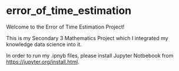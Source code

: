 # error_of_time_estimation
Welcome to the Error of Time Estimation Project!

This is my Secondary 3 Mathematics Project which I integrated my knowledge data science into it.

In order to run my .ipnyb files, please install Jupyter Notbebook from https://jupyter.org/install.html.
